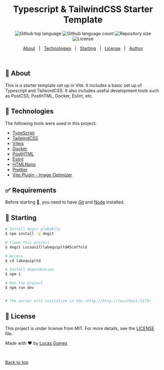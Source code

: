 <div align="center" id="top">

&#xa0;

  <!-- <a href="https://labequipltd.netlify.app">Demo</a> -->
</div>

<h1 align="center">Typescript & TailwindCSS Starter Template</h1>

<p align="center">
  <img alt="Github top language" src="https://img.shields.io/github/languages/top/Lucaas27/labequipltd?color=56BEB8">

  <img alt="Github language count" src="https://img.shields.io/github/languages/count/Lucaas27/labequipltd?color=56BEB8">

  <img alt="Repository size" src="https://img.shields.io/github/repo-size/Lucaas27/labequipltd?color=56BEB8">

  <img alt="License" src="https://img.shields.io/github/license/Lucaas27/labequipltd?color=56BEB8">

  <!-- <img alt="Github issues" src="https://img.shields.io/github/issues/Lucaas27/labequipltd?color=56BEB8" /> -->

  <!-- <img alt="Github forks" src="https://img.shields.io/github/forks/Lucaas27/labequipltd?color=56BEB8" /> -->

  <!-- <img alt="Github stars" src="https://img.shields.io/github/stars/Lucaas27/labequipltd?color=56BEB8" /> -->
</p>

<!-- Status -->

<!-- <h4 align="center">
	🚧  Labequipltd 🚀 Under construction...  🚧
</h4>

<hr> -->

<p align="center">
  <a href="#dart-about">About</a> &#xa0; | &#xa0; 
  <a href="#rocket-technologies">Technologies</a> &#xa0; | &#xa0;
  <a href="#checkered_flag-starting">Starting</a> &#xa0; | &#xa0;
  <a href="#memo-license">License</a> &#xa0; | &#xa0;
  <a href="https://github.com/Lucaas27" target="_blank">Author</a>
</p>

<br>

## :dart: About

This is a starter template set up in Vite. It includes a basic set up of Typescript and TailwindCSS. It also includes useful development tools such as PostCSS, PostHTML, Docker, Eslint, etc.

## :rocket: Technologies

The following tools were used in this project:

- [TypeScript](https://www.typescriptlang.org/)
- [TailwindCSS](https://tailwindcss.com/)
- [Vitejs](https://vitejs.dev/)
- [Docker](https://www.docker.com/)
- [PostHTML](https://posthtml.org/#/)
- [Eslint](https://eslint.org/)
- [HTMLNano](https://www.npmjs.com/package/htmlnano)
- [Prettier](https://prettier.io/)
- [Vite Plugin - Image Optimizer](https://github.com/FatehAK/vite-plugin-image-optimizer)

## :white_check_mark: Requirements

Before starting :checkered_flag:, you need to have [Git](https://git-scm.com) and [Node](https://nodejs.org/en/) installed.

## :checkered_flag: Starting

```bash
# Install degit globablly
$ npm install -g degit

# Clone this project
$ degit Lucaas27/labequipltd#Scaffold

# Access
$ cd labequipltd

# Install dependencies
$ npm i

# Run the project
$ npm run dev


# The server will initialize in the <http://http://localhost:5173>
```

## :memo: License

This project is under license from MIT. For more details, see the [LICENSE](LICENSE.md) file.

Made with :heart: by <a href="https://github.com/Lucaas27" target="_blank">Lucas Gomes</a>

&#xa0;

<a href="#top">Back to top</a>
